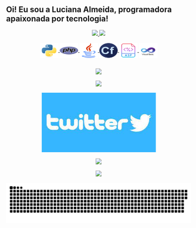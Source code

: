 ## Oi! Eu sou a Luciana Almeida, programadora apaixonada por tecnologia!
<div align="center">
  <a href="https://github.com/lualmeidasouza">  
  <img height="180em" src="https://github-readme-stats.vercel.app/api?username=lualmeidasouza&show_icons=true&include_all_commits=true&count_private=true"/>
  <img height="180em" src="https://github-readme-stats.vercel.app/api/top-langs/?username=lualmeidasouza&layout=compact&langs_count=7"/>    
<div>
  
<div style="display: inline_block"><br>
<img align="center" alt="Lu-Python" height="40" width="50" src="https://github.com/devicons/devicon/blob/master/icons/python/python-original.svg"></img>
<img align="center" alt="Lu-Php" height="40" width="50" src="https://github.com/devicons/devicon/blob/master/icons/php/php-original.svg"></img>
<img align="center" alt="Lu-Java" height="40" width="50" src="https://github.com/lualmeidasouza/icones/blob/main/java.png"></img>
<img align="center" alt="Lu-ColdFusion" height="40" width="50" src="https://github.com/lualmeidasouza/icones/blob/main/coldfusion.png"></img>
<img align="center" alt="Lu-ASP" height="40" width="50" src="https://github.com/lualmeidasouza/icones/blob/main/asp.png"></img>
<img align="center" alt="Lu-VisualBasic" height="40" width="50" src="https://github.com/lualmeidasouza/icones/blob/main/vb.png"></img>
</div>
  
  ##
 
<div>
  
  <a href="https://www.youtube.com/channel/UC9wazHaBAcxN0hSXJ11ANAA" target="_blank"><img src="https://img.shields.io/badge/YouTube-FF0000?style=for-the-badge&logo=youtube&logoColor=white" target="_blank"></a> 
  
  <a href="https://instagram.com/silveira.lucianaa" target="_blank"><img src="https://img.shields.io/badge/-Twitter-%23E4405F?style=for-the-badge&logo=instagram&logoColor=white" target="_blank"></a> 
  
  <a href="https://twitter.com/lualmeidasouza2" target="_blank"><img src="https://github.com/lualmeidasouza/icones/blob/main/twitter.jfif" target="_blank"></a> 
  
  <a href = "mailto:lucianaalsouza@gmail.com"><img src="https://img.shields.io/badge/-Gmail-%23333?style=for-the-badge&logo=gmail&logoColor=white" target="_blank"></a>
  
  <a href="https://www.linkedin.com/in/luciana-almeida-da-silveira-7a051436/" target="_blank"><img src="https://img.shields.io/badge/-LinkedIn-%230077B5?style=for-the-badge&logo=linkedin&logoColor=white" target="_blank"></a> 
  
  ![Snake animation](https://github.com/lualmeidasouza/lualmeidasouza/blob/output/github-contribution-grid-snake.svg) 

</div>
